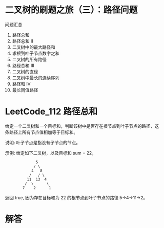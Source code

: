 # 二叉树的刷题之旅（三）：路径问题

问题汇总

1. 路径总和   
2. 路径总和 II   
3. 二叉树中的最大路径和   
4. 求根到叶子节点数字之和   
5. 二叉树的所有路径   
6. 路径总和 III   
7. 二叉树的直径   
8. 二叉树中最长的连续序列   
9. 路径和 IV   
10. 最长同值路径   

# LeetCode_112 路径总和
给定一个二叉树和一个目标和，判断该树中是否存在根节点到叶子节点的路径，这条路径上所有节点值相加等于目标和。

说明: 叶子节点是指没有子节点的节点。

示例: 
给定如下二叉树，以及目标和 sum = 22，

```
              5
             / \
            4   8
           /   / \
          11  13  4
         /  \      \
        7    2      1
```

返回 true, 因为存在目标和为 22 的根节点到叶子节点的路径 5->4->11->2。


# 解答

